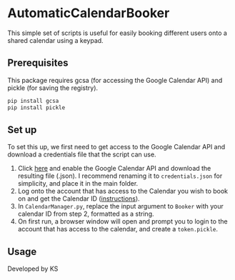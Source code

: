 # AutomaticCalendarBooker
This simple set of scripts is useful for easily booking different users onto a shared calendar using a keypad.

## Prerequisites
This package requires gcsa (for accessing the Google Calendar API) and pickle (for saving the registry).

```bash
pip install gcsa
pip install pickle
```

## Set up
To set this up, we first need to get access to the Google Calendar API and download a credentials file that the script can use.  
1. Click [here](www.google.com) and enable the Google Calendar API and download the resulting file (.json). I recommend renaming it to `credentials.json` for simplicity, and place it in the main folder.
2. Log onto the account that has access to the Calendar you wish to book on and get the Calendar ID ([instructions](https://docs.simplecalendar.io/find-google-calendar-id/)).
3. In `CalendarManager.py`, replace the input argument to `Booker` with your calendar ID from step 2, formatted as a string.
4. On first run, a browser window will open and prompt you to login to the account that has access to the calendar, and create a `token.pickle`.

## Usage

Developed by KS
